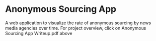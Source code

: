 # Anonymous Sourcing App

A web application to visualize the rate of anonymous sourcing by news media agencies over time. For project overview, click on Anonymous Sourcing App Writeup.pdf above
